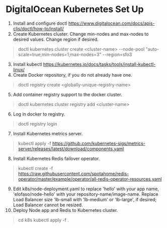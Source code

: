 # DigitalOcean Kubernetes Set Up
1. Install and configure doctl https://www.digitalocean.com/docs/apis-clis/doctl/how-to/install/
2. Create Kubernetes cluster. Change min-nodes and max-nodes to desired values. Change region if desired.
>doctl kubernetes cluster create \<cluster-name\> --node-pool "auto-scale=true;min-nodes=1;max-nodes=3" --region=sfo3
3. Install kubectl https://kubernetes.io/docs/tasks/tools/install-kubectl-linux/
4. Create Docker repository, if you do not already have one.
>doctl registry create \<globally-unique-registry-name\>
5. Add container registry support to the docker cluster.
>doctl kubernetes cluster registry add \<cluster-name\> 
6. Log in docker to registry.
>doctl registry login
7. Install Kubernetes metrics server.
>kubectl apply -f https://github.com/kubernetes-sigs/metrics-server/releases/latest/download/components.yaml
8. Install Kubernetes Redis failover operator.
>kubectl create -f https://raw.githubusercontent.com/spotahome/redis-operator/master/example/operator/all-redis-operator-resources.yaml
9. Edit k8s/node-deployment.yaml to replace 'hello' with your app name, 'elofaso/node-hello' with your repository-name/image-name. Replace Load Balancer size 'lb-small with 'lb-medium' or 'lb-large', if desired; Load Balancer cannot be resized.
10. Deploy Node app and Redis to Kubernetes cluster.
>cd k8s
>kubectl apply -f .
